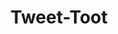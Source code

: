 ---
title: "Tweet-Toot"
icon: "mastodon.svg"
desc: "Tweet-Toot is a small Python3 project to convert a tweet to a toot. It's basically a Twitter relay for Mastodon. The way it works is this: add Tweet-Toot as a cron job, and it will repost new tweets to any Mastodon account you configure. Just clone this repo, configure the script, add it to a cron job, and it will get cracking."
href: "https://github.com/ayush-sharma/tweet-toot"
href_class: ""
href_icon_class: "fab fa-github"
sort_order: 3
---